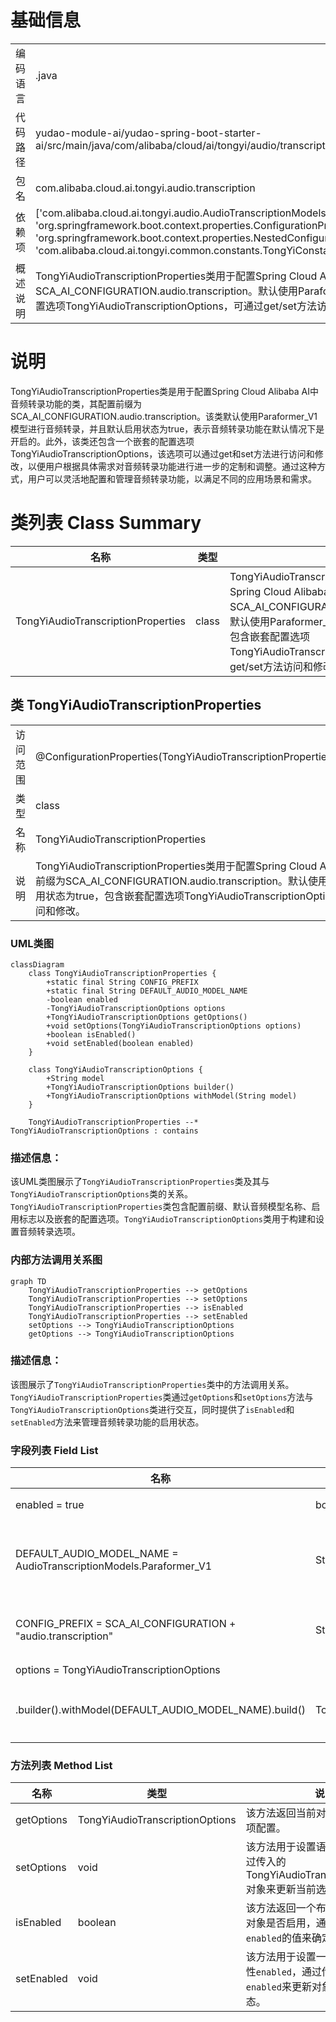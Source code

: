# 基础信息

|      |      |
|------|------|
| 编码语言 | .java |
| 代码路径 | yudao-module-ai/yudao-spring-boot-starter-ai/src/main/java/com/alibaba/cloud/ai/tongyi/audio/transcription/TongYiAudioTranscriptionProperties.java |
| 包名 | com.alibaba.cloud.ai.tongyi.audio.transcription |
| 依赖项 | ['com.alibaba.cloud.ai.tongyi.audio.AudioTranscriptionModels', 'org.springframework.boot.context.properties.ConfigurationProperties', 'org.springframework.boot.context.properties.NestedConfigurationProperty', 'com.alibaba.cloud.ai.tongyi.common.constants.TongYiConstants.SCA_AI_CONFIGURATION'] |
| 概述说明 | TongYiAudioTranscriptionProperties类用于配置Spring Cloud Alibaba AI的音频转录功能，前缀为SCA_AI_CONFIGURATION.audio.transcription。默认使用Paraformer_V1模型，启用状态为true，包含嵌套配置选项TongYiAudioTranscriptionOptions，可通过get/set方法访问和修改。 |

# 说明

TongYiAudioTranscriptionProperties类是用于配置Spring Cloud Alibaba AI中音频转录功能的类，其配置前缀为SCA_AI_CONFIGURATION.audio.transcription。该类默认使用Paraformer_V1模型进行音频转录，并且默认启用状态为true，表示音频转录功能在默认情况下是开启的。此外，该类还包含一个嵌套的配置选项TongYiAudioTranscriptionOptions，该选项可以通过get和set方法进行访问和修改，以便用户根据具体需求对音频转录功能进行进一步的定制和调整。通过这种方式，用户可以灵活地配置和管理音频转录功能，以满足不同的应用场景和需求。

# 类列表 Class Summary

| 名称   | 类型  | 说明 |
|-------|------|-------------|
| TongYiAudioTranscriptionProperties | class | TongYiAudioTranscriptionProperties类用于配置Spring Cloud Alibaba AI的音频转录功能，前缀为SCA_AI_CONFIGURATION.audio.transcription。默认使用Paraformer_V1模型，启用状态为true，包含嵌套配置选项TongYiAudioTranscriptionOptions，可通过get/set方法访问和修改。 |



## 类 TongYiAudioTranscriptionProperties

|      |      |
|------|------|
| 访问范围 | @ConfigurationProperties(TongYiAudioTranscriptionProperties.CONFIG_PREFIX);public |
| 类型 | class |
| 名称 | TongYiAudioTranscriptionProperties |
| 说明 | TongYiAudioTranscriptionProperties类用于配置Spring Cloud Alibaba AI的音频转录功能，前缀为SCA_AI_CONFIGURATION.audio.transcription。默认使用Paraformer_V1模型，启用状态为true，包含嵌套配置选项TongYiAudioTranscriptionOptions，可通过get/set方法访问和修改。 |


### UML类图

```mermaid
classDiagram
    class TongYiAudioTranscriptionProperties {
        +static final String CONFIG_PREFIX
        +static final String DEFAULT_AUDIO_MODEL_NAME
        -boolean enabled
        -TongYiAudioTranscriptionOptions options
        +TongYiAudioTranscriptionOptions getOptions()
        +void setOptions(TongYiAudioTranscriptionOptions options)
        +boolean isEnabled()
        +void setEnabled(boolean enabled)
    }

    class TongYiAudioTranscriptionOptions {
        +String model
        +TongYiAudioTranscriptionOptions builder()
        +TongYiAudioTranscriptionOptions withModel(String model)
    }

    TongYiAudioTranscriptionProperties --* TongYiAudioTranscriptionOptions : contains
```

### 描述信息：
该UML类图展示了`TongYiAudioTranscriptionProperties`类及其与`TongYiAudioTranscriptionOptions`类的关系。`TongYiAudioTranscriptionProperties`类包含配置前缀、默认音频模型名称、启用标志以及嵌套的配置选项。`TongYiAudioTranscriptionOptions`类用于构建和设置音频转录选项。


### 内部方法调用关系图

```mermaid
graph TD
    TongYiAudioTranscriptionProperties --> getOptions
    TongYiAudioTranscriptionProperties --> setOptions
    TongYiAudioTranscriptionProperties --> isEnabled
    TongYiAudioTranscriptionProperties --> setEnabled
    setOptions --> TongYiAudioTranscriptionOptions
    getOptions --> TongYiAudioTranscriptionOptions
```

### 描述信息：
该图展示了`TongYiAudioTranscriptionProperties`类中的方法调用关系。`TongYiAudioTranscriptionProperties`类通过`getOptions`和`setOptions`方法与`TongYiAudioTranscriptionOptions`类进行交互，同时提供了`isEnabled`和`setEnabled`方法来管理音频转录功能的启用状态。

### 字段列表 Field List

| 名称  | 类型  | 说明 |
|-------|-------|------|
| enabled = true | boolean | 该代码定义了一个私有布尔变量enabled，并初始化为true。 |
| DEFAULT_AUDIO_MODEL_NAME = AudioTranscriptionModels.Paraformer_V1 | String | public static final String DEFAULT_AUDIO_MODEL_NAME 被定义为 AudioTranscriptionModels.Paraformer_V1，表示默认音频转录模型名称为 Paraformer_V1。 |
| CONFIG_PREFIX = SCA_AI_CONFIGURATION + "audio.transcription" | String | 该代码定义了一个静态常量`CONFIG_PREFIX`，其值为`SCA_AI_CONFIGURATION`与字符串`"audio.transcription"`的连接结果，用于配置音频转录相关设置。 |
| options = TongYiAudioTranscriptionOptions
			.builder().withModel(DEFAULT_AUDIO_MODEL_NAME).build() | TongYiAudioTranscriptionOptions | 该代码片段展示了在Java中使用嵌套配置属性，通过`TongYiAudioTranscriptionOptions`类的构建器模式初始化一个音频转录选项对象，并设置了默认的音频模型名称。 |

### 方法列表 Method List

| 名称  | 类型  | 说明 |
|-------|-------|------|
| getOptions | TongYiAudioTranscriptionOptions | 该方法返回当前对象的音频转录选项配置。 |
| setOptions | void | 该方法用于设置语音转写选项，通过传入的TongYiAudioTranscriptionOptions对象来更新当前选项。 |
| isEnabled | boolean | 该方法返回一个布尔值，表示当前对象是否启用，通过返回成员变量`enabled`的值来确定状态。 |
| setEnabled | void | 该方法用于设置一个布尔类型的属性`enabled`，通过传入的参数`enabled`来更新对象的`enabled`状态。 |




